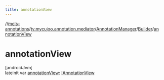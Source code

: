 ```yaml
---
title: annotationView
---
```

//[mcls-annotations](../../../../index.html)/[tv.mycujoo.annotation.mediator](../../index.html)/[AnnotationManager](../index.html)/[Builder](index.html)/[annotationView](annotation-view.html)



# annotationView



[androidJvm]\
lateinit var [annotationView](annotation-view.html): [IAnnotationView](../../../tv.mycujoo.annotation.annotation/-i-annotation-view/index.html)




